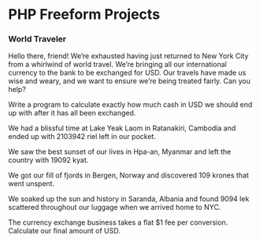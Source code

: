 # PHP Freeform Projects

### World Traveler
Hello there, friend! We’re exhausted having just returned to New York City from a whirlwind of world travel. We’re bringing all our international currency to the bank to be exchanged for USD. Our travels have made us wise and weary, and we want to ensure we’re being treated fairly. Can you help?

Write a program to calculate exactly how much cash in USD we should end up with after it has all been exchanged.

We had a blissful time at Lake Yeak Laom in Ratanakiri, Cambodia and ended up with 2103942 riel left in our pocket.

We saw the best sunset of our lives in Hpa-an, Myanmar and left the country with 19092 kyat.

We got our fill of fjords in Bergen, Norway and discovered 109 krones that went unspent.

We soaked up the sun and history in Saranda, Albania and found 9094 lek scattered throughout our luggage when we arrived home to NYC.

The currency exchange business takes a flat $1 fee per conversion. Calculate our final amount of USD.
